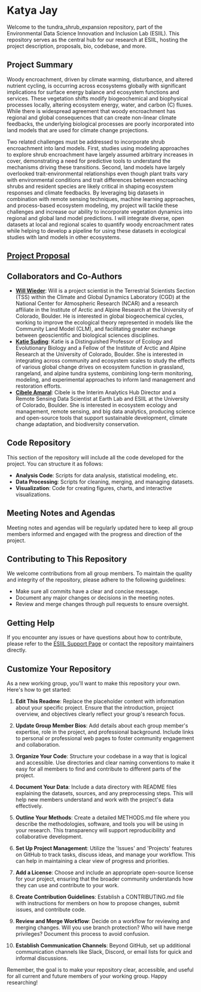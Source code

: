 # Katya Jay

Welcome to the tundra_shrub_expansion repository, part of the Environmental Data Science Innovation and Inclusion Lab (ESIIL). This repository serves as the central hub for our research at ESIIL, hosting the project description, proposals, bio, codebase, and more.

## Project Summary

Woody encroachment, driven by climate warming, disturbance, and altered nutrient cycling, is occurring across ecosystems globally with significant implications for surface energy balance and ecosystem functions and services. These vegetation shifts modify biogeochemical and biophysical processes locally, altering ecosystem energy, water, and carbon (C) fluxes. While there is widespread agreement that woody encroachment has regional and global consequences that can create non-linear climate feedbacks, the underlying biological processes are poorly incorporated into land models that are used for climate change projections. 

Two related challenges must be addressed to incorporate shrub encroachment into land models. First, studies using modeling approaches to explore shrub encroachment have largely assumed arbitrary increases in cover, demonstrating a need for predictive tools to understand the mechanisms driving these transitions. Second, land models have largely overlooked trait-environmental relationships even though plant traits vary with environmental conditions and trait differences between encroaching shrubs and resident species are likely critical in shaping ecosystem responses and climate feedbacks. By leveraging big datasets in combination with remote sensing techniques, machine learning approaches, and process-based ecosystem modeling, my project will tackle these challenges and increase our ability to incorporate vegetation dynamics into regional and global land model predictions. I will integrate diverse, open datasets at local and regional scales to quantify woody encroachment rates while helping to develop a pipeline for using these datasets in ecological studies with land models in other ecosystems.

## [Project Proposal](https://drive.google.com/file/d/1p2-ut44t4wo2qIg5sZhV-bbPGhMABg8Q/view?usp=sharing)

## Collaborators and Co-Authors 

- **[Will Wieder](https://staff.ucar.edu/users/wwieder)**: Will is a project scientist in the Terrestrial Scientists Section (TSS) within the Climate and Global Dynamics Laboratory (CGD) at the National Center for Atmospheric Research (NCAR) and a research affiliate in the Institute of Arctic and Alpine Research at the University of Colorado, Boulder.  He is interested in global biogeochemical cycles, working to improve the ecological theory represented in models like the Community Land Model (CLM), and facilitating greater exchange between geoscientific and biological sciences disciplines.
- **[Katie Suding](https://www.sudinglab.org/)**: Katie is a Distinguished Professor of Ecology and Evolutionary Biology and a Fellow of the Institute of Arctic and Alpine Research at the University of Colorado, Boulder. She is interested in integrating across community and ecosystem scales to study the effects of various global change drives on ecosystem function in grassland, rangeland, and alpine tundra systems, combining long-term monitoring, modeling, and experimental approaches to inform land management and restoration efforts.
- **[Cibele Amaral](https://earthlab.colorado.edu/our-team/cibele-amaral)**: Cibele is the Interim Analytics Hub Director and a Remote Sensing Data Scientist at Earth Lab and ESIIL at the University of Colorado, Boulder. She is interested in ecosystem ecology and management, remote sensing, and big data analytics, producing science and open-source tools that support sustainable development, climate change adaptation, and biodiversity conservation.

## Code Repository

This section of the repository will include all the code developed for the project. You can structure it as follows:

- **Analysis Code**: Scripts for data analysis, statistical modeling, etc.
- **Data Processing**: Scripts for cleaning, merging, and managing datasets.
- **Visualization**: Code for creating figures, charts, and interactive visualizations.

## Meeting Notes and Agendas

Meeting notes and agendas will be regularly updated here to keep all group members informed and engaged with the progress and direction of the project.

## Contributing to This Repository

We welcome contributions from all group members. To maintain the quality and integrity of the repository, please adhere to the following guidelines:

- Make sure all commits have a clear and concise message.
- Document any major changes or decisions in the meeting notes.
- Review and merge changes through pull requests to ensure oversight.

## Getting Help

If you encounter any issues or have questions about how to contribute, please refer to the [ESIIL Support Page](https://esiil.org/support) or contact the repository maintainers directly.

## Customize Your Repository

As a new working group, you'll want to make this repository your own. Here's how to get started:

1. **Edit This Readme**: Replace the placeholder content with information about your specific project. Ensure that the introduction, project overview, and objectives clearly reflect your group's research focus.

2. **Update Group Member Bios**: Add details about each group member's expertise, role in the project, and professional background. Include links to personal or professional web pages to foster community engagement and collaboration.

3. **Organize Your Code**: Structure your codebase in a way that is logical and accessible. Use directories and clear naming conventions to make it easy for all members to find and contribute to different parts of the project.

4. **Document Your Data**: Include a data directory with README files explaining the datasets, sources, and any preprocessing steps. This will help new members understand and work with the project's data effectively.

5. **Outline Your Methods**: Create a detailed METHODS.md file where you describe the methodologies, software, and tools you will be using in your research. This transparency will support reproducibility and collaborative development.

6. **Set Up Project Management**: Utilize the 'Issues' and 'Projects' features on GitHub to track tasks, discuss ideas, and manage your workflow. This can help in maintaining a clear view of progress and priorities.

7. **Add a License**: Choose and include an appropriate open-source license for your project, ensuring that the broader community understands how they can use and contribute to your work.

8. **Create Contribution Guidelines**: Establish a CONTRIBUTING.md file with instructions for members on how to propose changes, submit issues, and contribute code.

9. **Review and Merge Workflow**: Decide on a workflow for reviewing and merging changes. Will you use branch protection? Who will have merge privileges? Document this process to avoid confusion.

10. **Establish Communication Channels**: Beyond GitHub, set up additional communication channels like Slack, Discord, or email lists for quick and informal discussions.

Remember, the goal is to make your repository clear, accessible, and useful for all current and future members of your working group. Happy researching!


